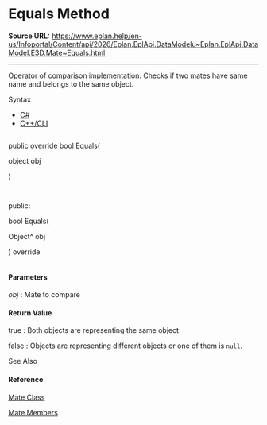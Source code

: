 # Equals Method

**Source URL:** https://www.eplan.help/en-us/Infoportal/Content/api/2026/Eplan.EplApi.DataModelu~Eplan.EplApi.DataModel.E3D.Mate~Equals.html

---

Operator of comparison implementation. Checks if two mates have same name and belongs to the same object.

Syntax

- [C#](#i-syntax-CS)
- [C++/CLI](#i-syntax-CPP2005)

```
```
public override bool Equals( 
   object obj
)
```
```

```
```
public:
bool Equals( 
   Object^ obj
) override
```
```

#### Parameters

*obj*
:   Mate to compare

#### Return Value

true : Both objects are representing the same object

false : Objects are representing different objects or one of them is `null`.



See Also

#### Reference

[Mate Class](Eplan.EplApi.DataModelu~Eplan.EplApi.DataModel.E3D.Mate.html)
  
[Mate Members](Eplan.EplApi.DataModelu~Eplan.EplApi.DataModel.E3D.Mate_members.html)